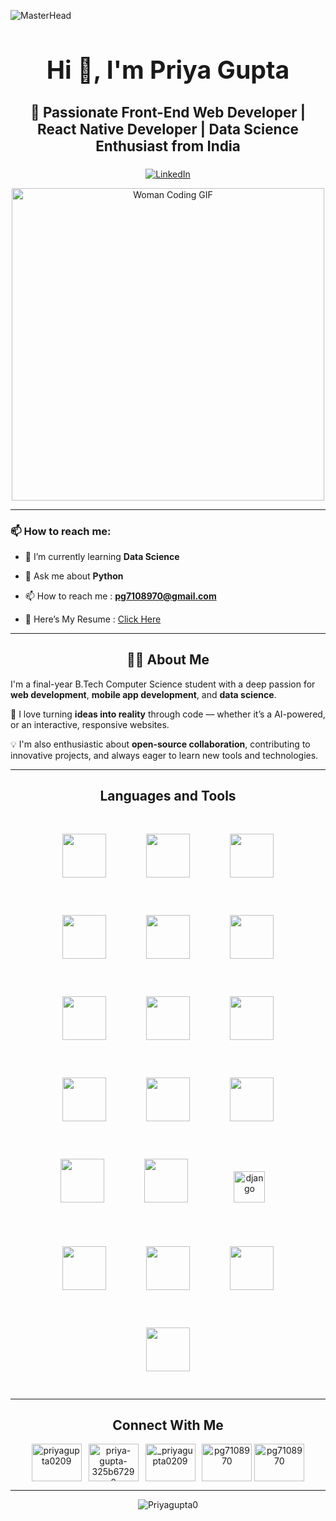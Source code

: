 ![MasterHead](https://res.cloudinary.com/superfolio/image/upload/v1620689979/68747470733a2f2f692e70696e696d672e636f6d2f6f726967696e616c732f63362f33332f63322f63363333633230656465383266306530636564376435373064626533613166332e676966_yjuh2s.gif)
###

<h1 align="center" style="font-size: 2.8em;">Hi 👋, I'm Priya Gupta</h1>
<h3 align="center" style="font-size: 1.6em;">🚀 Passionate Front-End Web Developer | React Native Developer | Data Science Enthusiast from India</h3>

<!-- LinkedIn Button in Green Box -->
<p align="center">
  <a href="https://www.linkedin.com/in/priya-gupta-325b67290" target="_blank">
    <img src="https://img.shields.io/badge/Connect%20on%20LinkedIn-007E5E?style=for-the-badge&logo=linkedin&logoColor=white" alt="LinkedIn"/>
  </a>
</p>

<!-- Woman Coding GIF -->
<p align="center">
  <img src="https://media.giphy.com/media/juua9i2c2fA0AIp2iq/giphy.gif" alt="Woman Coding GIF" width="500"/>
</p>

---

### 📫 How to reach me:
- 🌱 I’m currently learning **Data Science**

- 💬 Ask me about **Python**

- 📫 How to reach me : **pg7108970@gmail.com**
  
- 📄 Here’s My Resume : [Click Here](https://docs.google.com/document/d/1AWdSEkVU2OeYhI_vrvBRZwPEgpYR83VT/edit?usp=drive_link&ouid=117353160479912309871&rtpof=true&sd=true)

---
<h2 align="center">🙋‍♀️ About Me</h2>

I'm a final-year B.Tech Computer Science student with a deep passion for **web development**, **mobile app development**, and **data science**. 

🔧 I love turning **ideas into reality** through code — whether it’s a AI-powered, or an interactive, responsive websites.

💡 I'm also enthusiastic about **open-source collaboration**, contributing to innovative projects, and always eager to learn new tools and technologies.


---

<h2 align="center">Languages and Tools</h2>
<div align="center">
  <img src="https://cdn.jsdelivr.net/gh/devicons/devicon/icons/html5/html5-original.svg" width="70" style="margin:30px;"/>
  <img src="https://cdn.jsdelivr.net/gh/devicons/devicon/icons/css3/css3-original.svg" width="70" style="margin:30px;"/>
  <img src="https://cdn.jsdelivr.net/gh/devicons/devicon/icons/javascript/javascript-original.svg" width="70" style="margin:30px;"/>
  <img src="https://cdn.jsdelivr.net/gh/devicons/devicon/icons/bootstrap/bootstrap-original.svg" width="70" style="margin:30px;"/>
  <img src="https://cdn.jsdelivr.net/gh/devicons/devicon/icons/react/react-original.svg" width="70" style="margin:30px;"/>
  <img src="https://reactnative.dev/img/header_logo.svg" width="70" style="margin:30px;"/>
  <img src="https://cdn.jsdelivr.net/gh/devicons/devicon/icons/python/python-original.svg" width="70" style="margin:30px;"/>
  <img src="https://cdn.jsdelivr.net/gh/devicons/devicon/icons/java/java-original.svg" width="70" style="margin:30px;"/>
  <img src="https://cdn.jsdelivr.net/gh/devicons/devicon/icons/c/c-original.svg" width="70" style="margin:30px;"/>
  <img src="https://cdn.jsdelivr.net/gh/devicons/devicon/icons/csharp/csharp-original.svg" width="70" style="margin:30px;"/>
  <img src="https://cdn.jsdelivr.net/gh/devicons/devicon/icons/git/git-original.svg" width="70" style="margin:30px;"/>
  <img src="https://cdn.jsdelivr.net/gh/devicons/devicon/icons/linux/linux-original.svg" width="70" style="margin:30px;"/>
  <img src="https://cdn.jsdelivr.net/gh/devicons/devicon/icons/mongodb/mongodb-original.svg" width="70" style="margin:30px;"/>
  <img src="https://cdn.jsdelivr.net/gh/devicons/devicon/icons/mysql/mysql-original.svg" width="70" style="margin:30px;"/>
  <img src="https://cdn.worldvectorlogo.com/logos/django.svg" alt="django" width="50" style="margin:40px;"/>&ensp;
  <img src="https://cdn.jsdelivr.net/gh/devicons/devicon/icons/opencv/opencv-original.svg" width="70" style="margin:30px;"/>
  <img src="https://cdn.jsdelivr.net/gh/devicons/devicon/icons/pandas/pandas-original.svg" width="70" style="margin:30px;"/>
  <img src="https://upload.wikimedia.org/wikipedia/commons/0/05/Scikit_learn_logo_small.svg" width="70" style="margin:30px;"/>
  <img src="https://seaborn.pydata.org/_images/logo-mark-lightbg.svg" width="70" style="margin:30px;"/>
</div>


---

<h2 align="center">Connect With Me</h2>
<p align="center">
<a href="https://twitter.com/priyagupta0209" target="blank"><img align="center" src="https://raw.githubusercontent.com/rahuldkjain/github-profile-readme-generator/master/src/images/icons/Social/twitter.svg" alt="priyagupta0209" height="60" width="80" /></a>&ensp;
<a href="https://linkedin.com/in/priya-gupta-325b67290" target="blank"><img align="center" src="https://raw.githubusercontent.com/rahuldkjain/github-profile-readme-generator/master/src/images/icons/Social/linked-in-alt.svg" alt="priya-gupta-325b67290" height="60" width="80" /></a>&ensp;
<a href="https://instagram.com/_priyagupta0209" target="blank"><img align="center" src="https://raw.githubusercontent.com/rahuldkjain/github-profile-readme-generator/master/src/images/icons/Social/instagram.svg" alt="_priyagupta0209" height="60" width="80" /></a>&ensp;
<a href="https://www.hackerrank.com/pg7108970" target="blank"><img align="center" src="https://raw.githubusercontent.com/rahuldkjain/github-profile-readme-generator/master/src/images/icons/Social/hackerrank.svg" alt="pg7108970" height="60" width="80" /></a>
<a href="https://www.hackerrank.com/pg7108970" target="blank"><img align="center" src="https://raw.githubusercontent.com/rahuldkjain/github-profile-readme-generator/master/src/images/icons/Social/leet-code.svg" alt="pg7108970" height="60" width="80" /></a>
</p>

---
<p align="center"><img align="center" src="https://github-readme-stats.vercel.app/api/top-langs?username=Priyagupta0&show_icons=true&locale=en&layout=compact" alt="Priyagupta0" /></p>
